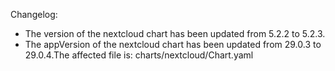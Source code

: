 Changelog:
- The version of the nextcloud chart has been updated from 5.2.2 to 5.2.3.
- The appVersion of the nextcloud chart has been updated from 29.0.3 to 29.0.4.The affected file is: charts/nextcloud/Chart.yaml
